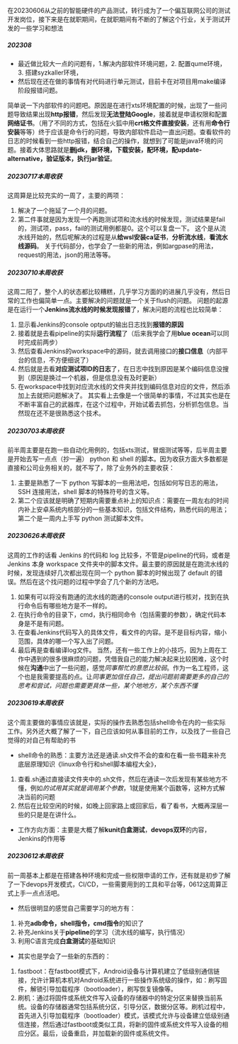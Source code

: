 在20230606从之前的智能硬件的产品测试，转行成为了一个偏互联网公司的测试开发岗位，接下来是在就职期间，在就职期间有不断的了解这个行业，关于测试开发的一些学习和想法
##### 202308
- 最近做比较大一点的问题有，1.解决内部软件环境问题，2. 配置qume环境，3. 搭建syzkaller环境，
- 然后现在还在做的事情有对代码进行单元测试，目前卡在对项目用make编译阶段报错问题。

简单说一下内部软件的问题吧。原因是在进行xts环境配置的时候，出现了一些问题导致结果出现**http报错**，然后发现**无法登陆Google**，接着就是申请权限和配置**网络证书**。（用了不同的方式，包括在火狐中用**crt格文件直接安装**，还有用**命令行安装**等等）终于应该是命令行的问题，导致内部软件启动一直出问题。查看软件的日志的时候看到一些http报错，结合自己的操作，就想到了可能是java环境的问题。接着大体思路就是**删jdk，删环境，下载安装，配环境，配update-alternative，验证版本，执行jar验证**。


##### 20230717本周收获
这周算是比较充实的一周了，主要的两项：
1. 解决了一个拖延了一个月的问题。
2. 第二件事就是因为发现一个再跑测试项和流水线的时候发现，测试结果是fail的，测试项，pass，fail的测试用例都是0。这个可以复盘一下。
这个是从流水线开始的，然后呢解决的过程是从**给wsl安装ca证书**，**分析流水线**，**看流水线源码**。
关于代码部分，也学会了一些新的用法，例如argpase的用法，request的用法，json的用法等等。

##### 20230710本周收获
这周二阳了，整个人的状态都比较糟糕，几乎学习方面的的进展几乎没有，然后日常的工作也偏简单一点。主要解决的问题就是一个关于flush的问题。
问题的起源是在运行一个**Jenkins流水线的时候发现报错**了，解决问题的流程也比较简单：
1. 显示看Jenkins的console optput的输出日志找到**报错的原因**
2. 接着就是去看pipeline的实际**运行流程**了（后来我学会了用**blue ocean**可以同时完成前两步）
3. 然后查看Jenkins的workspace中的源码，就去调用接口的**接口信息**（内部平台的信息，不方便细说了）
4. 然后就是去看**对应测试项ID的日志**了，在日志中找到原因是某个编码信息没搜到（原因是换过一个机器，但是信息没有及时更新）
5. 在workspace中找到对应流水线的文件夹并找到编码信息对应的文件，然后添加上去就把问题解决了。
其实看上去像是一个很简单的事情，不过其实也是在不断丰富自己的武器库，在这个过程中，开始试着去抓包，分析抓包信息。当然现在还不是很熟悉这个技术。
   

##### 20230703本周收获
前半周主要是在跑一些自动化用例的，包括xts测试，冒烟测试等等，后半周主要是开始去写一点点（抄一遍） python 和 shell 的脚本。因为收获方面大多数都是直接和公司业务相关的，就不写了，除了业务外的主要收获：
1. 主要是熟悉了一下 python 写脚本的一些用法吧，包括如何写日志的用法，SSH 连接用法，shell 脚本的特殊符号的含义等。
2. 第二个应该就是明确了短期内需要重点补上的知识点：需要在一周左右的时间内补上安卓系统内核部分的一些基本知识，包括文件结构，熟悉代码的用法；第二个是一周内上手写 python 测试脚本文件。

##### 20230626本周收获
这周的工作的话看 Jenkins 的代码和 log 比较多，不管是pipeline的代码，或者是 Jenkins 本身 workspace 文件夹中的脚本文件。最主要的原因就是在跑流水线的时候，发现连续好几次都出现在同一个 python 脚本的时候出现了 default 的错误。然后在这个找问题的过程中学会了几个新的方法吧。
1. 如果有可以将没有跑通的流水线的跑通的console output进行核对，找到在执行命令后有哪些地方是不一样的。
2. 在执行命令的目录下，cmd，执行相同命令（包括需要的参数），确定代码本身是不是有问题。
3. 在查看Jenkins代码写入的具体文件，看文件的内容。是不是目标内容，缩小范围，具体的哪一个写入出了问题。
4. 最后再是查看编译log文件。
当然，还有一些工作上的小技巧，因为上周在工作中遇到的很多很麻烦的问题，凭借我自己的能力解决起来比较困难，这个时候在**沟通**中出了一些问题，感觉*同事帮忙的意愿比较弱*。作为一名工程师，这个也是我需要提高的点。让*同事更加信任自己，提出问题前需要更多的自己的思考和尝试，问题也需要更具体一些，某个地地方，某个东西不懂*

##### 20230619本周收获
这个周主要做的事情应该就是，实际的操作去熟悉包括shell命令在内的一些实际工作。另外还大概了解了一下，自己应该如何从事目前的工作，以及找了一些自己觉得的对自己有帮助的书
- shell命令的熟悉：主要方法还是通读.sh文件不会的查和在看一些书籍来补充底层原理知识《linux命令行和shell脚本编程大全》，
1. 查看.sh通过直接读文件夹中的.sh文件，然后在通读一次后发现有某些地方不懂，例如${}的试用其实就是调用某个参数，$1就是使用某个函数等，这种方式解决当前的问题
2. 然后在比较空闲的时候，如晚上回家路上或回家后，看了看书，大概再深层一些的只是是在讲什么。
- 工作方向方面：主要是大概了解**kunit白盒测试**，**devops双环**的内容，Jenkins的作用等

##### 20230612本周收获
前一周基本上都是在搭建各种环境和完成一些权限申请的工作，还有就是初步了解了一下devops开发模式，CI/CD，一些需要用到的工具和平台等，0612这周算正式上手一点点活吧。
- 然后很明显的感觉自己需要学习的地方有：
1. 补充**adb命令，shell指令，cmd指令**的知识了
2. 补充Jenkins关于**pipeline**的学习（流水线的编写，执行情况）
3. 利用C语言完成**白盒测试**的基础知识

- 其实也是学会了一些新的东西的：
1. fastboot：在fastboot模式下，Android设备与计算机建立了低级别通信链接，允许计算机本机对Android系统进行一些操作系统级的操作，如：刷写固件，解锁引导加载程序（bootloader），刷写恢复镜像等。
2. 刷机：通过将固件或系统文件写入设备的存储器中的特定分区来替换当前系统。设备的存储器通常包括系统分区，引导分区，数据分区等。刷机过程中，首先进入引导加载程序（bootloader）模式，该模式允许与设备建立低级别通信连接，然后通过fastboot或类似工具，将新的固件或系统文件写入设备的相应分区。最后，设备重启，并加载新的固件或系统文件。
